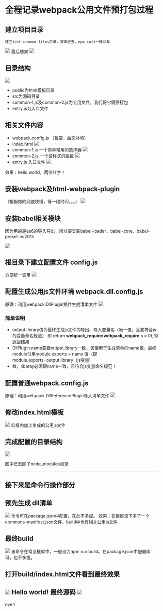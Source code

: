 # 全程记录webpack公用文件预打包过程

## 建立项目目录
    建立test-common-files目录，双击进去，npm init一阵回车
   ![](./images/01.gif)
   最后结果
   ![](./images/02.jpg)

## 目录结构
  ![](./images/03.jpg)

  - public为html模板目录     
  - src为源码目录
  - common-1.js及common-2.js为公用文件，我们将它俩预打包
  - entry.js为入口文件

## 相关文件内容
- webpack.config.js （暂空，后面补填）
- index.html
![](./images/04.jpg)
- common-1.js 一个简单常用的选择器
![](./images/05.jpg)
- common-2.js 一个设样式的函数
![](./images/06.jpg)
- entry.js 入口文件
![](./images/07.jpg)

效果：hello world，两倍红字！


## 安装webpack及html-webpack-plugin
（根据你的网速快慢，等一段时间。。。）
![](./images/08.jpg)

## 安装babel相关模块
因为用的是es6的导入导出，所以要安装babel-loader、babel-core、babel-preset-es2015

![](./images/09.jpg)

## 根目录下建立配置文件 config.js
方便统一调用
![](./images/10.jpg)

## 配置生成公用js文件环境 webpack.dll.config.js
原理：利用webpack.DllPlugin插件生成清单文件
![](./images/11.jpg)
### 简单说明
   - output.library值为最终生成js文件的导出、导入变量名（唯一值，且要符合js的变量命名规范）
   即 return __webpack_require__(__webpack_require__.s = 0);的返回结果
   - DllPlugin.name要跟output.library一致，该值用于生成清单的name值，最终module引用module.exports = name 值（即module.exports=output.library（js变量)
   - 故，libaray必须跟name一致，且符合js变量命名规范！


## 配置普通webpack.config.js
原理：利用webpack.DllReferencePlugin导入清单文件
![](./images/12.jpg)

## 修改index.html模板
![](./images/13.jpg)
红框内加上生成的公用js文件

## 完成配置的目录结构
![](./images/14.jpg)

图中已去除了node_modules目录

---
## 接下来是命令行操作部分

## 预先生成 dll清单
![](./images/15.jpg)
命令可在package.json中配置，在此不多提。
效果：在根目录下多了一个commons-manifest.json文件，build中也有相关公用js文件

## 最终build
![](./images/16.jpg)
该命令在常见框架中，一般设为npm run build。在package.json中配置即可，也不多提。

## 打开build/index.html文件看到最终效果
![](./images/17.jpg)
Hello world!
最终源码
![](./images/18.jpg)
---
over!








      

  
